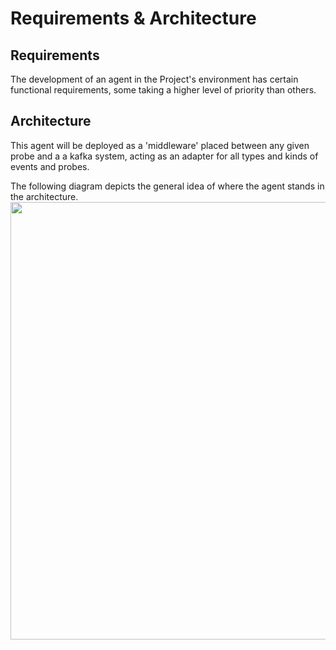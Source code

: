 # Requirements & Architecture
## Requirements

The development of an agent in the Project's environment has certain functional requirements, some taking a higher level of priority than others. 


## Architecture 

This agent will be deployed as a 'middleware' placed between any given probe and a a kafka system, acting as an adapter for all types and kinds of events and probes.

The following diagram depicts the general idea of where the agent stands in the architecture. 
<img src="https://i.imgur.com/W0TYHpG.png" center width="700">
